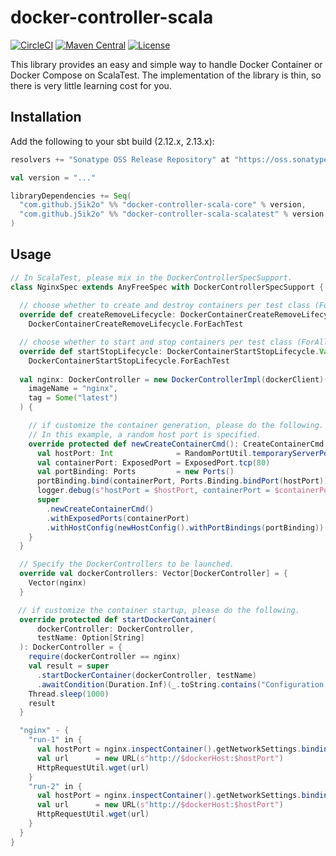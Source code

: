 # docker-controller-scala

[![CircleCI](https://circleci.com/gh/j5ik2o/docker-controller-scala/tree/main.svg?style=shield)](https://circleci.com/gh/j5ik2o/docker-controller-scala/tree/main)
[![Maven Central](https://maven-badges.herokuapp.com/maven-central/com.github.j5ik2o/docker-controller-scala-core_2.13/badge.svg)](https://maven-badges.herokuapp.com/maven-central/com.github.j5ik2o/docker-controller-scala-core_2.13)
[![License](https://img.shields.io/badge/License-MIT-blue.svg)](https://opensource.org/licenses/MIT)

This library provides an easy and simple way to handle Docker Container or Docker Compose on ScalaTest. The implementation of the library is thin, so there is very little learning cost for you.

## Installation

Add the following to your sbt build (2.12.x, 2.13.x):

```scala
resolvers += "Sonatype OSS Release Repository" at "https://oss.sonatype.org/content/repositories/releases/"

val version = "..."

libraryDependencies += Seq(
  "com.github.j5ik2o" %% "docker-controller-scala-core" % version,
  "com.github.j5ik2o" %% "docker-controller-scala-scalatest" % version
)
```

## Usage

```scala
// In ScalaTest, please mix in the DockerControllerSpecSupport.
class NginxSpec extends AnyFreeSpec with DockerControllerSpecSupport {
  
  // choose whether to create and destroy containers per test class (ForAllTest) or per test (ForEachTest).
  override def createRemoveLifecycle: DockerContainerCreateRemoveLifecycle.Value =
    DockerContainerCreateRemoveLifecycle.ForEachTest

  // choose whether to start and stop containers per test class (ForAllTest) or per test (ForEachTest).
  override def startStopLifecycle: DockerContainerStartStopLifecycle.Value =
    DockerContainerStartStopLifecycle.ForEachTest
    
  val nginx: DockerController = new DockerControllerImpl(dockerClient)(
    imageName = "nginx",
    tag = Some("latest")
  ) {

    // if customize the container generation, please do the following.
    // In this example, a random host port is specified.
    override protected def newCreateContainerCmd(): CreateContainerCmd = {
      val hostPort: Int              = RandomPortUtil.temporaryServerPort()
      val containerPort: ExposedPort = ExposedPort.tcp(80)
      val portBinding: Ports         = new Ports()
      portBinding.bind(containerPort, Ports.Binding.bindPort(hostPort))
      logger.debug(s"hostPort = $hostPort, containerPort = $containerPort")
      super
        .newCreateContainerCmd()
        .withExposedPorts(containerPort)
        .withHostConfig(newHostConfig().withPortBindings(portBinding))
    }
  }

  // Specify the DockerControllers to be launched.
  override val dockerControllers: Vector[DockerController] = {
    Vector(nginx)
  }

　// if customize the container startup, please do the following.
  override protected def startDockerContainer(
      dockerController: DockerController,
      testName: Option[String]
  ): DockerController = {
    require(dockerController == nginx)
    val result = super
      .startDockerContainer(dockerController, testName)
      .awaitCondition(Duration.Inf)(_.toString.contains("Configuration complete; ready for start up"))
    Thread.sleep(1000)
    result
  }

  "nginx" - {
    "run-1" in {
      val hostPort = nginx.inspectContainer().getNetworkSettings.bindingHostPort(ExposedPort.tcp(80)).get
      val url      = new URL(s"http://$dockerHost:$hostPort")
      HttpRequestUtil.wget(url)
    }
    "run-2" in {
      val hostPort = nginx.inspectContainer().getNetworkSettings.bindingHostPort(ExposedPort.tcp(80)).get
      val url      = new URL(s"http://$dockerHost:$hostPort")
      HttpRequestUtil.wget(url)
    }
  }
}
```
